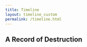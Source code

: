 ```yaml
---
title: Timeline
layout: timeline_custom
permalink: /timeline.html
---
```


## A Record of Destruction

&nbsp;

